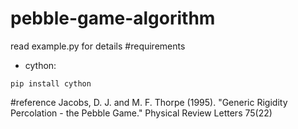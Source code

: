 # pebble-game-algorithm
read example.py for details
#requirements
+ cython:
```
pip install cython
```
#reference
Jacobs, D. J. and M. F. Thorpe (1995). "Generic Rigidity Percolation - the Pebble Game." Physical Review Letters 75(22)

